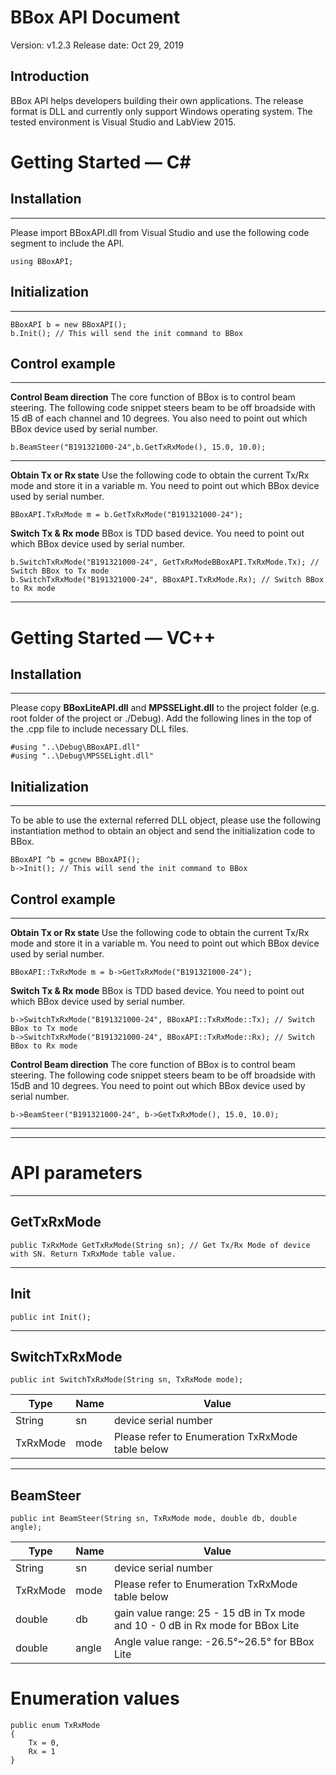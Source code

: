 # BBox API Document
Version: v1.2.3
Release date: Oct 29, 2019 

## Introduction

BBox API helps developers building their own applications. The release format is DLL and currently only support Windows operating system. The tested environment is Visual Studio and LabView 2015.


# Getting Started — C#
## Installation
----------

Please import BBoxAPI.dll from Visual Studio and use the following code segment to include the API.

    using BBoxAPI;


## Initialization
----------
    BBoxAPI b = new BBoxAPI();
    b.Init(); // This will send the init command to BBox



## Control example
----------
**Control Beam direction**
The core function of BBox is to control beam steering. The following code snippet steers beam to be off broadside with 15 dB of each channel and 10 degrees. You also need to point out which BBox device used by serial number.

    b.BeamSteer("B191321000-24",b.GetTxRxMode(), 15.0, 10.0);

 ****

**Obtain Tx or Rx state**
Use the following code to obtain the current Tx/Rx mode and store it in a variable m. You need to point out which BBox device used by serial number.

    BBoxAPI.TxRxMode m = b.GetTxRxMode("B191321000-24");

**Switch Tx & Rx mode**
BBox is TDD based device. You need to point out which BBox device used by serial number.

    b.SwitchTxRxMode("B191321000-24", GetTxRxModeBBoxAPI.TxRxMode.Tx); // Switch BBox to Tx mode
    b.SwitchTxRxMode("B191321000-24", BBoxAPI.TxRxMode.Rx); // Switch BBox to Rx mode



----------
# Getting Started — VC++
## Installation
----------

Please copy **BBoxLiteAPI.dll** and **MPSSELight.dll** to the project folder (e.g. root folder of the project or ./Debug). Add the following lines in the top of the .cpp file to include necessary DLL files. 


    #using "..\Debug\BBoxAPI.dll"
    #using "..\Debug\MPSSELight.dll"


## Initialization
----------

To be able to use the external referred DLL object, please use the following instantiation method to obtain an object and send the initialization code to BBox.

    BBoxAPI ^b = gcnew BBoxAPI();
    b->Init(); // This will send the init command to BBox



## Control example
----------

**Obtain Tx or Rx state**
Use the following code to obtain the current Tx/Rx mode and store it in a variable m. You need to point out which BBox device used by serial number.

    BBoxAPI::TxRxMode m = b->GetTxRxMode("B191321000-24");

**Switch Tx & Rx mode**
BBox is TDD based device. You need to point out which BBox device used by serial number.

    b->SwitchTxRxMode("B191321000-24", BBoxAPI::TxRxMode::Tx); // Switch BBox to Tx mode
    b->SwitchTxRxMode("B191321000-24", BBoxAPI::TxRxMode::Rx); // Switch BBox to Rx mode


**Control Beam direction**
The core function of BBox is to control beam steering. The following code snippet steers beam to be off broadside with 15dB and 10 degrees. You need to point out which BBox device used by serial number.


    b->BeamSteer("B191321000-24", b->GetTxRxMode(), 15.0, 10.0);

 ****


----------
# API parameters
----------
## GetTxRxMode
    public TxRxMode GetTxRxMode(String sn); // Get Tx/Rx Mode of device with SN. Return TxRxMode table value.
----------
## Init
    public int Init();
----------
## SwitchTxRxMode
    public int SwitchTxRxMode(String sn, TxRxMode mode);
| Type | Name | Value                                        |
| ------------ | ------------ | ------------------------------------------------ |
| String       | sn           | device serial number |
| TxRxMode     | mode         | Please refer to Enumeration TxRxMode table below |

----------
## BeamSteer
    public int BeamSteer(String sn, TxRxMode mode, double db, double angle);
| Type | Name | Value                                        |
| ------------ | ------------ | ------------------------------------------------ |
| String       | sn           | device serial number |
| TxRxMode     | mode         | Please refer to Enumeration TxRxMode table below |
| double       | db           | gain value range: 25 - 15 dB in Tx mode and 10 - 0 dB in Rx mode for BBox Lite
| double       | angle        | Angle value range: -26.5°~26.5° for BBox Lite                  |



# Enumeration values
    public enum TxRxMode
    {
        Tx = 0,
        Rx = 1
    }
    


